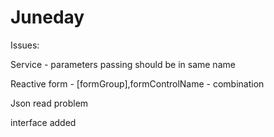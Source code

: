 # Juneday

Issues:

Service - parameters passing should be in same name

Reactive form - [formGroup],formControlName - combination

Json read problem

interface added
